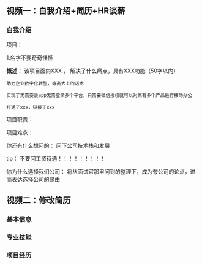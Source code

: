 ## 视频一：自我介绍+简历+HR谈薪

### 自我介绍


项目：

1.名字不要奇奇怪怪

**概述：**
    该项目面向XXX ， 解决了什么痛点，具有XXX功能（50字以内）

    助力企业数字化转型，等高大上的话术

    实现了无需安装app无需登录多个平台，只需要微信授权就可以对原有多个产品进行移动办公
    
    打通了xxx，链接了xxx

项目职责：

项目难点：

你还有什么想问的：
问下公司技术栈和发展

tip： 不要问工资待遇！！！！！！！！！

你为什么选择我们公司：
将从面试官那里问到的整理下，成为夸公司的论点，进而表达选择公司的缘由


## 视频二：修改简历

### 基本信息

### 专业技能

### 项目经历

